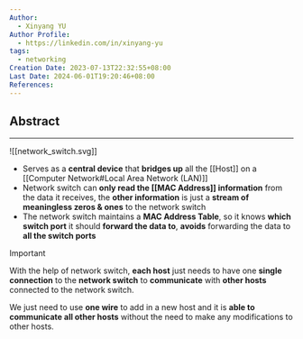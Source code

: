 ```yaml
---
Author:
  - Xinyang YU
Author Profile:
  - https://linkedin.com/in/xinyang-yu
tags:
  - networking
Creation Date: 2023-07-13T22:32:55+08:00
Last Date: 2024-06-01T19:20:46+08:00
References: 
---
```

## Abstract
---
![[network_switch.svg]]
- Serves as a **central device** that **bridges up** all the [[Host]] on a [[Computer Network#Local Area Network (LAN)]]
- Network switch can **only read the [[MAC Address]] information** from the data it receives, the **other information** is just a **stream of meaningless zeros & ones** to the network switch
- The network switch maintains a **MAC Address Table**, so it knows **which switch port** it should **forward the data to**, **avoids** forwarding the data to **all the switch ports** 

>[!important]
> With the help of network switch, **each host** just needs to have one **single connection** to the **network switch** to **communicate** with **other hosts** connected to the network switch. 
> 
> We just need to use **one wire** to add in a new host and it is **able to communicate all other hosts** without the need to make any modifications to other hosts.